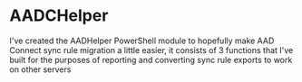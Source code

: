 # AADCHelper

I've created the AADHelper PowerShell module to hopefully make AAD Connect sync rule migration a little easier, it consists of 3 functions that I've built for the purposes of reporting and converting sync rule exports to work on other servers

